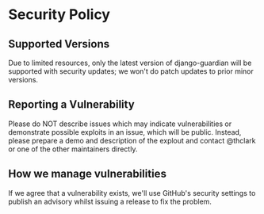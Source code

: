 # Security Policy

## Supported Versions

Due to limited resources, only the latest version of django-guardian will be supported with security updates; we won't do patch updates to prior minor versions.

## Reporting a Vulnerability

Please do NOT describe issues which may indicate vulnerabilities or demonstrate possible exploits in an issue, which will be public. 
Instead, please prepare a demo and description of the explout and contact @thclark or one of the other maintainers directly.

## How we manage vulnerabilities

If we agree that a vulnerability exists, we'll use GitHub's security settings to publish an advisory whilst issuing a release to fix the problem.
